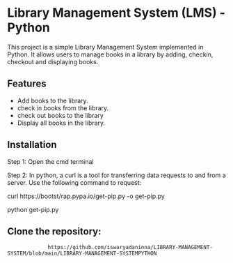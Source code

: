 # Library Management System (LMS) - Python

This project is a simple Library Management System implemented in Python. It allows users to manage books in a library by adding, checkin, checkout and displaying books.

## Features

- Add books to the library.
- check in books from the library.
- check out books to the library
- Display all books in the library.

## Installation
Step 1: Open the cmd terminal 

Step 2: In python, a curl is a tool for transferring data requests to and from a server. Use the following command to request:

curl https://bootst/rap.pypa.io/get-pip.py -o get-pip.py

python get-pip.py

## Clone the repository:
                 https://github.com/iswaryadaninna/LIBRARY-MANAGEMENT-SYSTEM/blob/main/LIBRARY-MANAGEMENT-SYSTEMPYTHON
